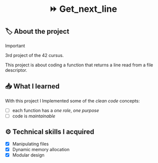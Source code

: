 <h1 align="center"> ⏩ <strong>Get_next_line</strong> </h1>

## 🏷️ **About the project**
> [!IMPORTANT]
> 3rd project of the 42 cursus.

This project is about coding a function that returns a line read from a file descriptor.

## 📥 **What I learned**
With this project I Implemented some of the *clean code* concepts:
- [ ] each function has a *one role*, *one purpose*
- [ ] code is *maintainable*

## ⚙️ **Technical skills I acquired**
- [x] Manipulating files
- [x] Dynamic memory allocation
- [x] Modular design
